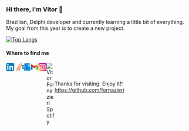 ### Hi there, i'm Vitor 👋
Brazilian, Delphi developer and currently learning a little bit of everything. My goal from this year is to create a new project.

[![Top Langs](https://github-readme-stats.vercel.app/api/top-langs/?username=fornazieri&count_private=true&layout=compact&theme=nord&hide_border=true&langs_count=10&count_private=true&include_all_commits=true)](https://github.com/anuraghazra/github-readme-stats)

#### Where to find me
<a href="https://www.linkedin.com/in/fornazieri/" rel="nofollow">
  <img align="left" alt="Vitor Fornazieri LinkedIN" width="22px" src="https://github.com/fornazieri/fornazieri/blob/6a11ac6ede66003ee5917658423d8ae884ed352f/assets/applications_linkedin_social_social%20media_icon.svg" style="max-width:100%;">
</a>

<a href="https://pt.stackoverflow.com/users/255081/vitor-fornazieri" rel="nofollow">
  <img align="left" alt="Vitor Fornazieri StackOverflow profile" width="22px" src="https://github.com/fornazieri/fornazieri/blob/0b5b6282212c340e33cdc1b90187b4b246dcf86d/assets/stackoverflow.svg" style="max-width:100%;">
</a>

<a href="mailto:viitor.f@hotmail.com" rel="nofollow">
  <img align="left" alt="Vitor Fornazieri Outlook" width="22px" src="https://github.com/fornazieri/fornazieri/blob/e6537a9f44a75a3b784d36839636b35bf63f570f/assets/outlook.svg" style="max-width:100%;">
</a>

<a href="mailto:vitortrust@gmail.com" rel="nofollow">
  <img align="left" alt="Vitor Fornazieri Gmail" width="22px" src="https://github.com/fornazieri/fornazieri/blob/e6537a9f44a75a3b784d36839636b35bf63f570f/assets/gmail.svg" style="max-width:100%;">
</a>

<a href="https://www.instagram.com/vitor.fornazieri/" rel="nofollow">
  <img align="left" alt="Vitor Fornazieri Instagram" width="22px" src="https://github.com/fornazieri/fornazieri/blob/59fb5276092e43558b009b11f769f3a5be316a2e/assets/instagram_tulpahn.svg" style="max-width:100%;">
</a>

<a href="https://open.spotify.com/user/viitor.f" rel="nofollow">
  <img align="left" alt="Vitor Fornazieri Spotify" width="22px" src="https://raw.githubusercontent.com/peterthehan/peterthehan/master/assets/spotify.svg" style="max-width:100%;">
</a>
</br>
</br>

Thanks for visiting.
Enjoy it!!
https://github.com/fornazieri

<!--

![](https://github-profile-summary-cards.vercel.app/api/cards/profile-details?username=fornazieri&theme=nord_dark)
![](https://github-profile-summary-cards.vercel.app/api/cards/repos-per-language?username=fornazieri&theme=nord_dark)
![](https://github-profile-summary-cards.vercel.app/api/cards/most-commit-language?username=fornazieri&theme=nord_dark)
![](https://github-profile-summary-cards.vercel.app/api/cards/stats?username=fornazieri&theme=nord_dark)
![](https://github-profile-summary-cards.vercel.app/api/cards/productive-time?username=fornazieri&theme=nord_dark)

**fornazieri/fornazieri** is a ✨ _special_ ✨ repository because its `README.md` (this file) appears on your GitHub profile.

Here are some ideas to get you started:

- 🔭 I’m currently working on ...
- 🌱 I’m currently learning ...
- 👯 I’m looking to collaborate on ...
- 🤔 I’m looking for help with ...
- 💬 Ask me about ...
- 📫 How to reach me: ...
- 😄 Pronouns: ...
- ⚡ Fun fact: ...

<a href="https://open.spotify.com/user/viitor.f" rel="nofollow">
  <img align="left" alt="Vitor Fornazieri Spotify" width="22px" src="https://raw.githubusercontent.com/peterthehan/peterthehan/master/assets/spotify.svg" style="max-width:100%;">
</a>

<a href="https://www.linkedin.com/in/fornazieri/" rel="nofollow">
  <img align="left" alt="Vitor Fornazieri LinkedIN" width="22px" src="https://raw.githubusercontent.com/peterthehan/peterthehan/master/assets/linkedin.svg" style="max-width:100%;">
</a>

</br>
</br>

![Fornazieri GitHub stats](https://github-readme-stats.vercel.app/api?username=fornazieri&count_private=true&include_all_commits=true&show_icons=true&theme=nord&hide_border=true&hide=issues,contribs&hide_rank=true)

[![Top Langs](https://github-readme-stats.vercel.app/api/top-langs/?username=fornazieri&count_private=true&layout=compact&theme=nord&hide_border=true&langs_count=10&count_private=true&include_all_commits=true)](https://github.com/anuraghazra/github-readme-stats)

[![GitHub Streak](https://github-readme-streak-stats.herokuapp.com/?user=fornazieri&theme=nord&hide_border=true)](https://git.io/streak-stats)

<img src="https://raw.githubusercontent.com/jayehernandez/jayehernandez/3f5402efef9a0ae89211a6e04609558e862ca616/readme/twitter-fill.svg">
-->
